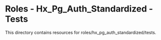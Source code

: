 # Roles - Hx_Pg_Auth_Standardized - Tests

This directory contains resources for roles/hx_pg_auth_standardized/tests.
